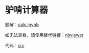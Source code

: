 # 驴啃计算器

题解：[calc.ipynb](calc.ipynb)

如无法查看，请使用替代链接：[nbviewer](https://nbviewer.jupyter.org/github/ustclug/hackergame2019-writeups/blob/master/official/%E9%A9%B4%E5%95%83%E8%AE%A1%E7%AE%97%E5%99%A8/calc.ipynb)

代码：[src](src)
